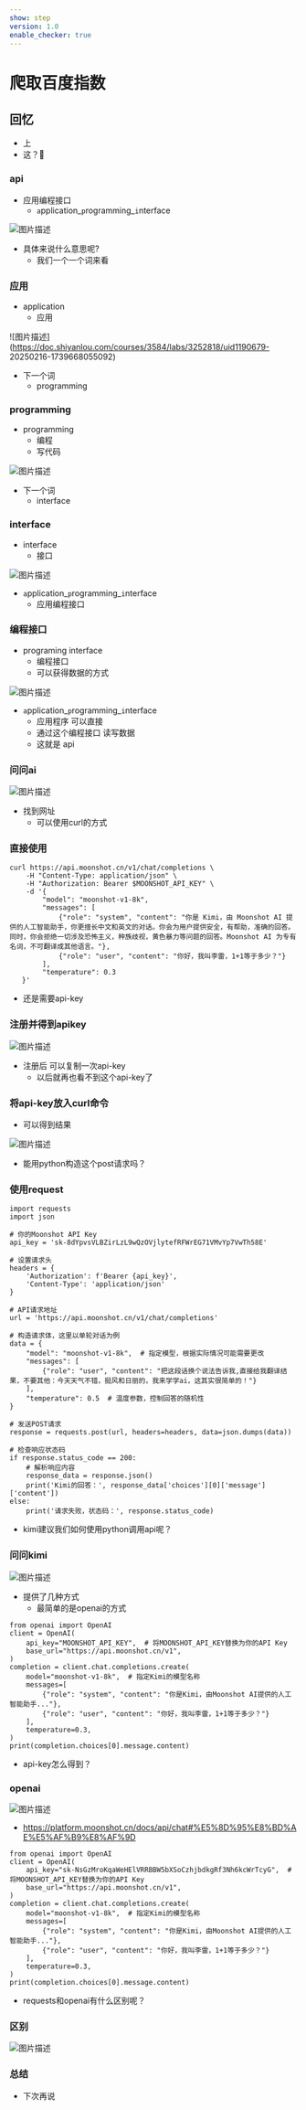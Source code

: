 ```yaml
---
show: step
version: 1.0
enable_checker: true
---
```


# 爬取百度指数

## 回忆

- 上
- 这？🤔

### api

- 应用编程接口
	- `a`pplication_`p`rogramming_`i`nterface

![图片描述](https://doc.shiyanlou.com/courses/3584/labs/3252818/uid1190679-20250216-1739667983141)

- 具体来说什么意思呢?
	- 我们一个一个词来看

### 应用

- application
	- 应用

![图片描述](https://doc.shiyanlou.com/courses/3584/labs/3252818/uid1190679-	20250216-1739668055092) 

- 下一个词
	- programming

### programming

- programming
	- 编程
	- 写代码

![图片描述](https://doc.shiyanlou.com/courses/3584/labs/3252818/uid1190679-20250216-1739668211315) 

- 下一个词
	- interface

### interface

- interface
	- 接口

![图片描述](https://doc.shiyanlou.com/courses/3584/labs/3252818/uid1190679-20250216-1739668439161)

- `a`pplication_`p`rogramming_`i`nterface
	- 应用编程接口

### 编程接口

- programing interface
	- 编程接口 
	- 可以获得数据的方式

![图片描述](https://doc.shiyanlou.com/courses/3584/labs/3252818/uid1190679-20250216-1739668548877) 

- `a`pplication_`p`rogramming_`i`nterface
	- 应用程序 可以直接 
	- 通过这个编程接口 读写数据
	- 这就是 api

### 问问ai

![图片描述](https://doc.shiyanlou.com/courses/3584/labs/3252818/uid1190679-20241213-1734059529294) 

- 找到网址
	- 可以使用curl的方式 

### 直接使用

```
curl https://api.moonshot.cn/v1/chat/completions \
    -H "Content-Type: application/json" \
    -H "Authorization: Bearer $MOONSHOT_API_KEY" \
    -d '{
        "model": "moonshot-v1-8k",
        "messages": [
            {"role": "system", "content": "你是 Kimi，由 Moonshot AI 提供的人工智能助手，你更擅长中文和英文的对话。你会为用户提供安全，有帮助，准确的回答。同时，你会拒绝一切涉及恐怖主义，种族歧视，黄色暴力等问题的回答。Moonshot AI 为专有名词，不可翻译成其他语言。"},
            {"role": "user", "content": "你好，我叫李雷，1+1等于多少？"}
        ],
        "temperature": 0.3
   }'
```

- 还是需要api-key

### 注册并得到apikey

![图片描述](https://doc.shiyanlou.com/courses/3584/labs/3252818/uid1190679-20241213-1734059639292) 

- 注册后 可以复制一次api-key
	- 以后就再也看不到这个api-key了

### 将api-key放入curl命令

- 可以得到结果

![图片描述](https://doc.shiyanlou.com/courses/3584/labs/3252818/uid1190679-20241213-1734059735472)

- 能用python构造这个post请求吗？

### 使用request

```
import requests
import json

# 你的Moonshot API Key
api_key = 'sk-8dYpvsVLBZirLzL9wQzOVjlytefRFWrEG71VMvYp7VwTh58E'

# 设置请求头
headers = {
    'Authorization': f'Bearer {api_key}',
    'Content-Type': 'application/json'
}

# API请求地址
url = 'https://api.moonshot.cn/v1/chat/completions'

# 构造请求体，这里以单轮对话为例
data = {
    "model": "moonshot-v1-8k",  # 指定模型，根据实际情况可能需要更改
    "messages": [
        {"role": "user", "content": "把这段话换个说法告诉我,直接给我翻译结果，不要其他：今天天气不错，挺风和日丽的，我来学学ai，这其实很简单的！"}
    ],
    "temperature": 0.5  # 温度参数，控制回答的随机性
}

# 发送POST请求
response = requests.post(url, headers=headers, data=json.dumps(data))

# 检查响应状态码
if response.status_code == 200:
    # 解析响应内容
    response_data = response.json()
    print('Kimi的回答：', response_data['choices'][0]['message']['content'])
else:
    print('请求失败，状态码：', response.status_code)
```

- kimi建议我们如何使用python调用api呢？

### 问问kimi

![图片描述](https://doc.shiyanlou.com/courses/3584/labs/3252818/uid1190679-20241213-1734059421276) 

- 提供了几种方式
	- 最简单的是openai的方式

```
from openai import OpenAI
client = OpenAI(
    api_key="MOONSHOT_API_KEY",  # 将MOONSHOT_API_KEY替换为你的API Key
    base_url="https://api.moonshot.cn/v1",
)
completion = client.chat.completions.create(
    model="moonshot-v1-8k",  # 指定Kimi的模型名称
    messages=[
        {"role": "system", "content": "你是Kimi，由Moonshot AI提供的人工智能助手..."},
        {"role": "user", "content": "你好，我叫李雷，1+1等于多少？"}
    ],
    temperature=0.3,
)
print(completion.choices[0].message.content)
```

- api-key怎么得到？

### openai

![图片描述](https://doc.shiyanlou.com/courses/3584/labs/3252818/uid1190679-20241213-1734059876190) 

- https://platform.moonshot.cn/docs/api/chat#%E5%8D%95%E8%BD%AE%E5%AF%B9%E8%AF%9D

```
from openai import OpenAI
client = OpenAI(
    api_key="sk-NsGzMroKqaWeHElVRRBBW5bXSoCzhjbdkgRf3Nh6kcWrTcyG",  # 将MOONSHOT_API_KEY替换为你的API Key
    base_url="https://api.moonshot.cn/v1",
)
completion = client.chat.completions.create(
    model="moonshot-v1-8k",  # 指定Kimi的模型名称
    messages=[
        {"role": "system", "content": "你是Kimi，由Moonshot AI提供的人工智能助手..."},
        {"role": "user", "content": "你好，我叫李雷，1+1等于多少？"}
    ],
    temperature=0.3,
)
print(completion.choices[0].message.content)
```

- requests和openai有什么区别呢？

### 区别

![图片描述](https://doc.shiyanlou.com/courses/3584/labs/3252818/uid1190679-20241213-1734059943739) 


### 总结
- 下次再说
